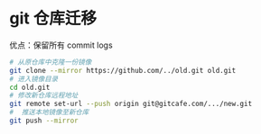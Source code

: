 # git 仓库迁移

优点：保留所有 commit logs

```bash
# 从原仓库中克隆一份镜像
git clone --mirror https://github.com/../old.git old.git
# 进入镜像目录
cd old.git
# 修改新仓库远程地址
git remote set-url --push origin git@gitcafe.com/.../new.git
#  推送本地镜像至新仓库
git push --mirror

```
